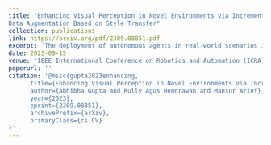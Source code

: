 ```yaml
---
title: "Enhancing Visual Perception in Novel Environments via Incremental
Data Augmentation Based on Style Transfer"
collection: publications
link: https://arxiv.org/pdf/2309.08851.pdf
excerpt: 'The deployment of autonomous agents in real-world scenarios is challenged by "unknown unknowns", i.e. novel unexpected environments not encountered during training, such as degraded signs. While existing research focuses on anomaly detection and class imbalance, it often fails to address truly novel scenarios. Our approach enhances visual perception by leveraging the Variational Prototyping Encoder (VPE) to adeptly identify and handle novel inputs, then incrementally augmenting data using neural style transfer to enrich underrepresented data. By comparing models trained solely on original datasets with those trained on a combination of original and augmented datasets, we observed a notable improvement in the performance of the latter. This underscores the critical role of data augmentation in enhancing model robustness. Our findings suggest the potential benefits of incorporating generative models for domain-specific augmentation strategies.[Code](https://github.com/abhibha1807/Robustifying_Visual_Perception)'
date: 2023-09-15
venue: 'IEEE International Conference on Robotics and Automation (ICRA) (Under review)'
paperurl: ''
citation: '@misc{gupta2023enhancing,
      title={Enhancing Visual Perception in Novel Environments via Incremental Data Augmentation Based on Style Transfer}, 
      author={Abhibha Gupta and Rully Agus Hendrawan and Mansur Arief},
      year={2023},
      eprint={2309.08851},
      archivePrefix={arXiv},
      primaryClass={cs.CV}
}'
---
```

<!-- This paper is about the number 1. The number 2 is left for future work. -->

<!-- [Download paper here](https://www.nature.com/articles/s41598-022-15341-0) -->

<!-- Recommended citation: Your Name, You. (2009). "Paper Title Number 1." <i>Journal 1</i>. 1(1). -->